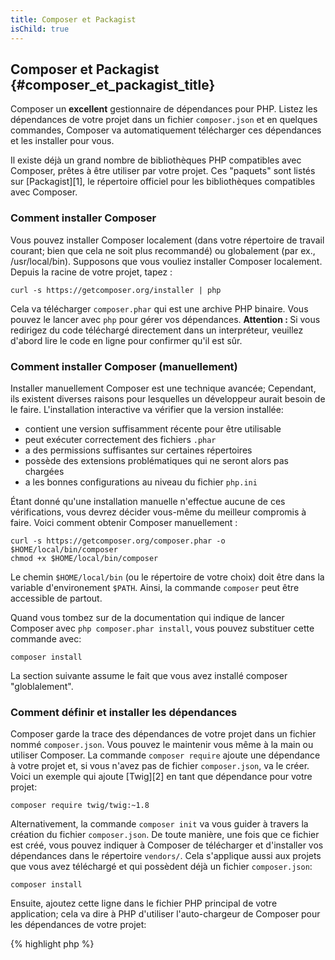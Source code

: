 ```yaml
---
title: Composer et Packagist 
isChild: true
---
```


## Composer et Packagist {#composer_et_packagist_title}

Composer un **excellent** gestionnaire de dépendances pour PHP. Listez les dépendances de votre projet dans un fichier 
`composer.json` et en quelques commandes, Composer va automatiquement télécharger ces dépendances et les installer pour 
vous.

Il existe déjà un grand nombre de bibliothèques PHP compatibles avec Composer, prêtes à être utiliser par votre projet. 
Ces "paquets" sont listés sur [Packagist][1], le répertoire officiel pour les bibliothèques compatibles avec Composer.

### Comment installer Composer

Vous pouvez installer Composer localement (dans votre répertoire de travail courant; bien que cela ne soit plus 
recommandé) ou globalement (par ex., /usr/local/bin). Supposons que vous vouliez installer Composer localement. 
Depuis la racine de votre projet, tapez :

    curl -s https://getcomposer.org/installer | php

Cela va télécharger `composer.phar` qui est une archive PHP binaire. Vous pouvez le lancer avec `php` pour gérer vos 
dépendances. <strong>Attention : </strong> Si vous redirigez du code téléchargé directement dans un interpréteur, 
veuillez d'abord lire le code en ligne pour confirmer qu'il est sûr.

### Comment installer Composer (manuellement)

Installer manuellement Composer est une technique avancée; Cependant, ils existent diverses raisons pour lesquelles un 
développeur aurait besoin de le faire. L'installation interactive va vérifier que la version installée:

- contient une version suffisamment récente pour être utilisable
- peut exécuter correctement des fichiers `.phar`
- a des permissions suffisantes sur certaines répertoires
- possède des extensions problématiques qui ne seront alors pas chargées
- a les bonnes configurations au niveau du fichier `php.ini` 

Étant donné qu'une installation manuelle n'effectue aucune de ces vérifications, vous devrez décider vous-même 
du meilleur compromis à faire. Voici comment obtenir Composer manuellement :

    curl -s https://getcomposer.org/composer.phar -o $HOME/local/bin/composer
    chmod +x $HOME/local/bin/composer

Le chemin `$HOME/local/bin` (ou le répertoire de votre choix) doit être dans la variable d'environement `$PATH`. Ainsi, 
la commande `composer` peut être accessible de partout.

Quand vous tombez sur de la documentation qui indique de lancer Composer avec `php composer.phar install`, vous pouvez 
substituer cette commande avec:

    composer install
  
La section suivante assume le fait que vous avez installé composer "globlalement".  

### Comment définir et installer les dépendances

Composer garde la trace des dépendances de votre projet dans un fichier nommé `composer.json`. Vous pouvez le maintenir 
vous même à la main ou utiliser Composer. La commande `composer require` ajoute une dépendance à votre projet et, si 
vous n'avez pas de fichier `composer.json`, va le créer. Voici un exemple qui ajoute [Twig][2] en tant que dépendance 
pour votre projet:

	composer require twig/twig:~1.8

Alternativement, la commande `composer init` va vous guider à travers la création du fichier `composer.json`. De toute 
manière, une fois que ce fichier est créé, vous pouvez indiquer à Composer de télécharger et d'installer vos dépendances 
dans le répertoire `vendors/`. Cela s'applique aussi aux projets que vous avez téléchargé et qui possèdent déjà un 
fichier `composer.json`:

    composer install

Ensuite, ajoutez cette ligne dans le fichier PHP principal de votre application; cela va dire à PHP d'utiliser 
l'auto-chargeur de Composer pour les dépendances de votre projet:

{% highlight php %}
<?php
require 'vendor/autoload.php';
{% endhighlight %}

Maintenant si vous utiliser les bibliothèques dont votre projet est dépendant, elles seront chargées à la demande.

### Mettre à jour vos dépendances

Composer crée un fichier appelé `composer.lock` qui stocke la version exacte de chaque paquets qui a été téléchargé 
quand vous avez exécuté pour la première fois `php composer.phar install`. Si vous partagez votre projet avec 
d'autres développeurs et que le fichier `composer.lock` y est inclu alors ils auront les mêmes versions que vous. Pour 
mettre à jour ces dépendances, exécuter `php composer.phar update`.

Cela est très pratique quand vous définissez les versions requises de façon flexible. Par exemple, une version exigée de 
~1.8 signifie "tout ce qui est plus récent que 1.8.0 mais inférieur à 2.0.x-dev". Vous pouvez aussi utiliser le joker `*` 
comme par exemple `1.8.*`. À partir de là, la commande `php composer.phar update` va mettre à jour vos dépendances à 
la dernière version en suivant les restrictions demandées.

### Notifications de mise à jour

Pour recevoir les notifications de nouvelles versions vous pouvez vous enregistrer sur [VersionEye][3] qui est un 
service web qui surveille vos fichiers `composer.json` sur vos comptes Github et BitBucket  et vous envoie des emails 
avec les nouvelles versions.

### Vérifier vos dépendances pour des raisons de sécurité

Le [Security Advisories Checker][4] est un service web et un outil en ligne de commande qui va examiner votre fichier 
`composer.lock` et vous dire si vous avez besoin d'une mise à jour sur chacune de vos dépendances.

* [En savoir plus sur Composer][5]

[1]: http://packagist.org/
[2]: http://twig.sensiolabs.org
[3]: https://www.versioneye.com/
[4]: https://security.sensiolabs.org/
[5]: http://getcomposer.org/doc/00-intro.md

